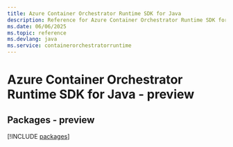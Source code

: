 ```yaml
---
title: Azure Container Orchestrator Runtime SDK for Java
description: Reference for Azure Container Orchestrator Runtime SDK for Java
ms.date: 06/06/2025
ms.topic: reference
ms.devlang: java
ms.service: containerorchestratorruntime
---
```

# Azure Container Orchestrator Runtime SDK for Java - preview
## Packages - preview
[!INCLUDE [packages](container-orchestrator-runtime-index.md)]